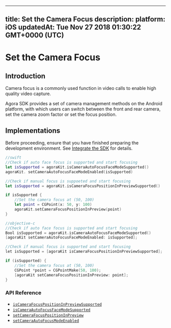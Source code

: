 
---
title: Set the Camera Focus
description: 
platform: iOS
updatedAt: Tue Nov 27 2018 01:30:22 GMT+0000 (UTC)
---
# Set the Camera Focus
## Introduction

Camera focus is a commonly used function in video calls to enable high quality video capture.

Agora SDK provides a set of camera management methods on the Android platform, with which users can switch between the front and rear camera, set the camera zoom factor or set the focus position.

## Implementations

Before proceeding, ensure that you have finished preparing the development environment. See [Integrate the SDK](../../en/Interactive%20Broadcast/ios_video.md) for details.

```swift
//swift
//Check if auto face focus is supported and start focusing
let isSupported = agoraKit.isCameraAutoFocusFaceModeSupported()
agoraKit. setCameraAutoFocusFaceModeEnabled(isSupported)

//Check if manual focus is suppoeted and start focusing
let isSupported = agoraKit.isCameraFocusPositionInPreviewSupported()

if isSupported {
	//Set the camera focus at (50, 100)
	let point = CGPoint(x: 50, y: 100)
	agoraKit.setCameraFocusPositionInPreview(point)
}
```

```objective-c
//objective-c
//Check if auto face focus is supported and start focusing
Bool isSupported = agoraKit.isCameraAutoFocusFaceModeSupported()
[agoraKit setCameraAutoFocusFaceModeEnabled: isSupported];

//Check if manual focus is supported and start focusing
let isSupported = [agoraKit isCameraFocusPositionInPreviewSupported];

if (isSupported) {
	//Set the camera focus at (50, 100)
	CGPoint *point = CGPointMake(50, 100);
	[agoraKit setCameraFocusPositionInPreview: point];
}
```

### API Reference

-  [`isCameraFocusPositionInPreviewSupported`](https://docs.agora.io/en/Interactive%20Broadcast/API%20Reference/oc/Classes/AgoraRtcEngineKit.html#//api/name/isCameraFocusPositionInPreviewSupported)
- [`isCameraAutoFocusFaceModeSupported`](https://docs.agora.io/en/Interactive%20Broadcast/API%20Reference/oc/Classes/AgoraRtcEngineKit.html#//api/name/isCameraAutoFocusFaceModeSupported)
- [`setCameraFocusPositionInPreview`](https://docs.agora.io/en/Interactive%20Broadcast/API%20Reference/oc/Classes/AgoraRtcEngineKit.html#//api/name/setCameraFocusPositionInPreview:)
- [`setCameraAutoFocusModeEnabled`](https://docs.agora.io/en/Interactive%20Broadcast/API%20Reference/oc/Classes/AgoraRtcEngineKit.html#//api/name/setCameraAutoFocusFaceModeEnabled:)
